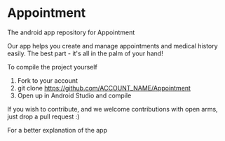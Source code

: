 # Appointment

The android app repository for Appointment

Our app helps you create and manage appointments and medical history easily. The best part - it's all in the palm of your hand!

To compile the project yourself

1. Fork to your account
2. git clone https://github.com/ACCOUNT_NAME/Appointment
3. Open up in Android Studio and compile

If you wish to contribute, and we welcome contributions with open arms, just drop a pull request :)

For a better explanation of the app

